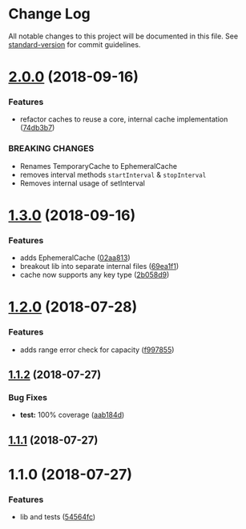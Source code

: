 # Change Log

All notable changes to this project will be documented in this file. See [standard-version](https://github.com/conventional-changelog/standard-version) for commit guidelines.

<a name="2.0.0"></a>
# [2.0.0](https://github.com/alexsasharegan/simple-cache/compare/v1.3.0...v2.0.0) (2018-09-16)


### Features

* refactor caches to reuse a core, internal cache implementation ([74db3b7](https://github.com/alexsasharegan/simple-cache/commit/74db3b7))


### BREAKING CHANGES

* Renames TemporaryCache to EphemeralCache
* removes interval methods `startInterval` & `stopInterval`
* Removes internal usage of setInterval



<a name="1.3.0"></a>
# [1.3.0](https://github.com/alexsasharegan/simple-cache/compare/v1.2.0...v1.3.0) (2018-09-16)


### Features

* adds EphemeralCache ([02aa813](https://github.com/alexsasharegan/simple-cache/commit/02aa813))
* breakout lib into separate internal files ([69ea1f1](https://github.com/alexsasharegan/simple-cache/commit/69ea1f1))
* cache now supports any key type ([2b058d9](https://github.com/alexsasharegan/simple-cache/commit/2b058d9))



<a name="1.2.0"></a>
# [1.2.0](https://github.com/alexsasharegan/simple-cache/compare/v1.1.2...v1.2.0) (2018-07-28)


### Features

* adds range error check for capacity ([f997855](https://github.com/alexsasharegan/simple-cache/commit/f997855))



<a name="1.1.2"></a>
## [1.1.2](https://github.com/alexsasharegan/simple-cache/compare/v1.1.1...v1.1.2) (2018-07-27)


### Bug Fixes

* **test:** 100% coverage ([aab184d](https://github.com/alexsasharegan/simple-cache/commit/aab184d))



<a name="1.1.1"></a>
## [1.1.1](https://github.com/alexsasharegan/simple-cache/compare/v1.1.0...v1.1.1) (2018-07-27)



<a name="1.1.0"></a>
# 1.1.0 (2018-07-27)


### Features

* lib and tests ([54564fc](https://github.com/alexsasharegan/simple-cache/commit/54564fc))
